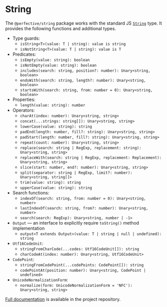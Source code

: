 # String

The `@perfective/string` package works with the standard JS
[`String`](https://developer.mozilla.org/en-US/docs/Web/JavaScript/Reference/Global_Objects/String) type.
It provides the following functions and additional types.

* Type guards:
    * `isString<T>(value: T | string): value is string`
    * `isNotString<T>(value: T | string): value is T`
* Predicates:
    * `isEmpty(value: string): boolean`
    * `isNotEmpty(value: string): boolean`
    * `includes(search: string, position?: number): Unary<string, boolean>`
    * `endsWith(search: string, length?: number): Unary<string, boolean>`
    * `startsWith(search: string, from: number = 0): Unary<string, boolean>`
* Properties:
    * `length(value: string): number`
* Operators:
    * `charAt(index: number): Unary<string, string>`
    * `concat(...strings: string[]): Unary<string, string>`
    * `lowerCase(value: string): string`
    * `padEnd(length: number, fill?: string): Unary<string, string>`
    * `padStart(length: number, fill?: string): Unary<string, string>`
    * `repeat(count: number): Unary<string, string>`
    * `replace(search: string | RegExp, replacement: string): Unary<string, string>`
    * `replaceWith(search: string | RegExp, replacement: Replacement): Unary<string, string>`
    * `slice(start: number, end?: number): Unary<string, string>`
    * `split(separator: string | RegExp, limit?: number): Unary<string, string[]>`
    * `trim(value: string): string`
    * `upperCase(value: string): string`
* Search functions:
    * `indexOf(search: string, from: number = 0): Unary<string, number>`
    * `lastIndexOf(search: string, from?: number): Unary<string, number>`
    * `search(search: RegExp): Unary<string, number | -1>`
* `Output` — an interface to explicitly require `toString()` method implementation
    * `output<T extends Output>(value: T | string | null | undefined): string`
* `Utf16CodeUnit`:
    * `stringFromCharCode(...codes: Utf16CodeUnit[]): string`
    * `charCodeAt(index: number): Unary<string, Utf16CodeUnit>`
* `CodePoint`:
    * `stringFromCodePoint(...codePoints: CodePoint[]): string`
    * `codePointAt(position: number): Unary<string, CodePoint | undefined>`
* `UnicodeNormalizationForm`:
    * `normalize(form: UnicodeNormalizationForm = 'NFC'): Unary<string, string>`

[Full documentation](https://github.com/perfective/js/blob/master/packages/string/README.adoc) 
is available in the project repository.
